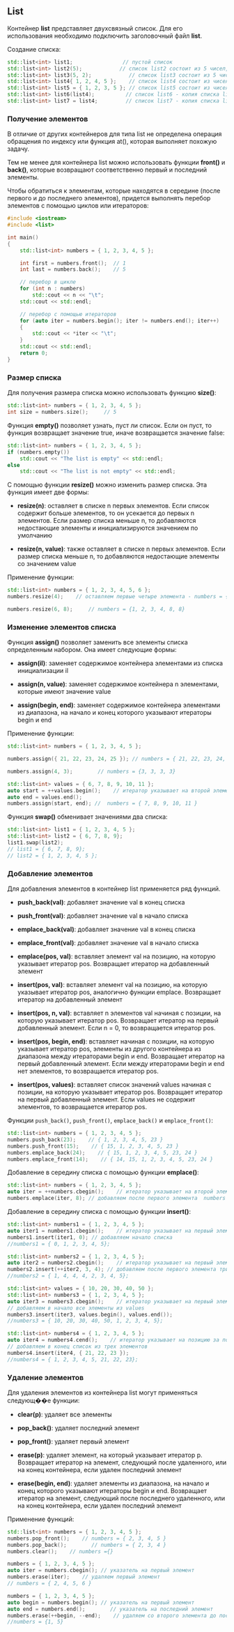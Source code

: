 ## List

Контейнер **list** представляет двухсвязный список. Для его использования необходимо подключить заголовочный файл **list**.

Создание списка:

```cpp
std::list<int> list1;                // пустой список
std::list<int> list2(5);            // список list2 состоит из 5 чисел, каждый элемент имеет значение по умолчанию
std::list<int> list3(5, 2);            // список list3 состоит из 5 чисел, каждое число равно 2
std::list<int> list4{ 1, 2, 4, 5 };    // список list4 состоит из чисел 1, 2, 4, 5
std::list<int> list5 = { 1, 2, 3, 5 }; // список list5 состоит из чисел 1, 2, 4, 5
std::list<int> list6(list4);          // список list6 - копия списка list4
std::list<int> list7 = list4;         // список list7 - копия списка list4
```

### Получение элементов

В отличие от других контейнеров для типа list не определена операция обращения по индексу или функция at(), которая выполняет похожую задачу.

Тем не менее для контейнера list можно использовать функции **front()** и **back()**, которые возвращают соответственно 
первый и последний элементы.

Чтобы обратиться к элементам, которые находятся в середине (после первого и до последнего элементов), придется выполнять перебор элементов 
с помощью циклов или итераторов:

```cpp
#include <iostream>
#include <list>

int main()
{
    std::list<int> numbers = { 1, 2, 3, 4, 5 };

    int first = numbers.front();  // 1
    int last = numbers.back();    // 5

    // перебор в цикле
    for (int n : numbers)
        std::cout << n << "\t";
    std::cout << std::endl;

    // перебор с помощью итераторов
    for (auto iter = numbers.begin(); iter != numbers.end(); iter++)
    {
        std::cout << *iter << "\t";
    }
    std::cout << std::endl;
    return 0;
}
```

### Размер списка

Для получения размера списка можно использовать функцию **size()**:

```cpp
std::list<int> numbers = { 1, 2, 3, 4, 5 };
int size = numbers.size();     // 5
```

Функция **empty()** позволяет узнать, пуст ли список. Если он пуст, то функция возвращает значение true, иначе возвращается значение false:

```cpp
std::list<int> numbers = { 1, 2, 3, 4, 5 };
if (numbers.empty())
    std::cout << "The list is empty" << std::endl;
else
    std::cout << "The list is not empty" << std::endl;
```

С помощью функции **resize()** можно изменить размер списка. Эта функция имеет две формы:

- **resize(n)**: оставляет в списке n первых элементов. Если список содержит больше элементов, то он усекается до первых n элементов. 
Если размер списка меньше n, то добавляются недостающие элементы и инициализируются значением по умолчанию

- **resize(n, value)**: также оставляет в списке n первых элементов. Если размер списка меньше n, то добавляются 
недостающие элементы со значением value

Применение функции:

```cpp
std::list<int> numbers = { 1, 2, 3, 4, 5, 6 };
numbers.resize(4);    // оставляем первые четыре элемента - numbers = {1, 2, 3, 4}

numbers.resize(6, 8);     // numbers = {1, 2, 3, 4, 8, 8}
```

### Изменение элементов списка

Функция **assign()** позволяет заменить все элементы списка определенным набором. Она имеет следующие формы:

- **assign(il)**: заменяет содержимое контейнера элементами из списка инициализации il

- **assign(n, value)**: заменяет содержимое контейнера n элементами, которые имеют значение value

- **assign(begin, end)**: заменяет содержимое контейнера элементами из диапазона, на начало и конец которого 
указывают итераторы begin и end

Применение функции:

```cpp
std::list<int> numbers = { 1, 2, 3, 4, 5 };

numbers.assign({ 21, 22, 23, 24, 25 }); // numbers = { 21, 22, 23, 24, 25 }

numbers.assign(4, 3);        // numbers = {3, 3, 3, 3}

std::list<int> values = { 6, 7, 8, 9, 10, 11 };
auto start = ++values.begin();    // итератор указывает на второй элемент из values
auto end = values.end();
numbers.assign(start, end); //  numbers = { 7, 8, 9, 10, 11 }
```

Функция **swap()** обменивает значениями два списка:

```cpp
std::list<int> list1 = { 1, 2, 3, 4, 5 };
std::list<int> list2 = { 6, 7, 8, 9};
list1.swap(list2);
// list1 = { 6, 7, 8, 9};
// list2 = { 1, 2, 3, 4, 5 };
```

### Добавление элементов

Для добавления элементов в контейнер list применяется ряд функций.

- **push_back(val)**: добавляет значение val в конец списка

- **push_front(val)**: добавляет значение val в начало списка

- **emplace_back(val)**: добавляет значение val в конец списка

- **emplace_front(val)**: добавляет значение val в начало списка

- **emplace(pos, val)**: вставляет элемент val на позицию, на которую указывает итератор pos. Возвращает итератор на 
добавленный элемент

- **insert(pos, val)**: вставляет элемент val на позицию, на которую указывает итератор pos, аналогично функции emplace. Возвращает итератор на 
добавленный элемент

- **insert(pos, n, val)**: вставляет n элементов val начиная с позиции, на которую указывает итератор pos. Возвращает итератор на 
первый добавленный элемент. Если n = 0, то возвращается итератор pos.

- **insert(pos, begin, end)**: вставляет начиная с позиции, на которую указывает итератор pos, элементы из другого контейнера из 
диапазона между итераторами begin и end. Возвращает итератор на 
первый добавленный элемент. Если между итераторами begin и end нет элементов, то возвращается итератор pos.

- **insert(pos, values)**: вставляет список значений values начиная с позиции, на которую указывает итератор pos. Возвращает итератор на 
первый добавленный элемент. Если values не содержит элементов, то возвращается итератор pos.

Функции `push_back()`, `push_front()`, `emplace_back()` и `emplace_front()`:

```cpp
std::list<int> numbers = { 1, 2, 3, 4, 5 };
numbers.push_back(23);    // { 1, 2, 3, 4, 5, 23 }
numbers.push_front(15);    // { 15, 1, 2, 3, 4, 5, 23 }
numbers.emplace_back(24);    // { 15, 1, 2, 3, 4, 5, 23, 24 }
numbers.emplace_front(14);    // { 14, 15, 1, 2, 3, 4, 5, 23, 24 }
```

Добавление в середину списка с помощью функции **emplace()**:

```cpp
std::list<int> numbers = { 1, 2, 3, 4, 5 };
auto iter = ++numbers.cbegin();    // итератор указывает на второй элемент
numbers.emplace(iter, 8); // добавляем после первого элемента  numbers = { 1, 8, 2, 3, 4, 5};
```

Добавление в середину списка с помощью функции **insert()**:

```cpp
std::list<int> numbers1 = { 1, 2, 3, 4, 5 };
auto iter1 = numbers1.cbegin();    // итератор указывает на первый элемент
numbers1.insert(iter1, 0); // добавляем начало списка  
//numbers1 = { 0, 1, 2, 3, 4, 5};

std::list<int> numbers2 = { 1, 2, 3, 4, 5 };
auto iter2 = numbers2.cbegin();    // итератор указывает на первый элемент
numbers2.insert(++iter2, 3, 4); // добавляем после первого элемента три четверки  
//numbers2 = { 1, 4, 4, 4, 2, 3, 4, 5};

std::list<int> values = { 10, 20, 30, 40, 50 };
std::list<int> numbers3 = { 1, 2, 3, 4, 5 };
auto iter3 = numbers3.cbegin();    // итератор указывает на первый элемент
// добавляем в начало все элементы из values
numbers3.insert(iter3, values.begin(), values.end());
//numbers3 = { 10, 20, 30, 40, 50, 1, 2, 3, 4, 5};

std::list<int> numbers4 = { 1, 2, 3, 4, 5 };
auto iter4 = numbers4.cend();    // итератор указывает на позицию за последним элементом
// добавляем в конец список из трех элементов
numbers4.insert(iter4, { 21, 22, 23 });
//numbers4 = { 1, 2, 3, 4, 5, 21, 22, 23};
```

### Удаление элементов

Для удаления элементов из контейнера list могут применяться следующ��е функции:

- **clear(p)**: удаляет все элементы

- **pop_back()**: удаляет последний элемент

- **pop_front()**: удаляет первый элемент

- **erase(p)**: удаляет элемент, на который указывает итератор p. Возвращает итератор на элемент, следующий после удаленного, 
или на конец контейнера, если удален последний элемент

- **erase(begin, end)**: удаляет элементы из диапазона, на начало и конец которого указывают итераторы begin и end. 
Возвращает итератор на элемент, следующий после последнего удаленного, или на конец контейнера, если удален последний элемент

Применение функций:

```cpp
std::list<int> numbers = { 1, 2, 3, 4, 5 };
numbers.pop_front();    // numbers = { 2, 3, 4, 5 }
numbers.pop_back();        // numbers = { 2, 3, 4 }
numbers.clear();    // numbers ={}

numbers = { 1, 2, 3, 4, 5 };
auto iter = numbers.cbegin(); // указатель на первый элемент
numbers.erase(iter);    // удаляем первый элемент
// numbers = { 2, 4, 5, 6 }

numbers = { 1, 2, 3, 4, 5 };
auto begin = numbers.begin(); // указатель на первый элемент
auto end = numbers.end();        // указатель на последний элемент
numbers.erase(++begin, --end);    // удаляем со второго элемента до последнего
//numbers = {1, 5}
```

